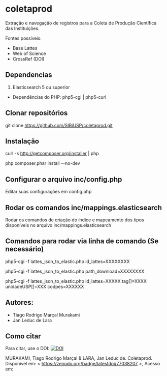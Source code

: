 # coletaprod
Extração e navegação de registros para a Coleta de Produção Científica das Instituições. 

Fontes possíveis: 

+ Base Lattes
+ Web of Science
+ CrossRef (DOI)

## Dependencias

1. Elasticsearch 5 ou superior
* Dependências do PHP: php5-cgi | php5-curl

## Clonar repositórios

git clone https://github.com/SIBiUSP/coletaprod.git

## Instalação

curl -s http://getcomposer.org/installer | php

php composer.phar install --no-dev

## Configurar o arquivo inc/config.php

Editar suas configurações em config.php

## Rodar os comandos inc/mappings.elasticsearch

Rodar os comandos de criação do índice e mapeamento dos tipos disponíveis no arquivo inc/mappings.elasticsearch

## Comandos para rodar via linha de comando (Se necessário)

php5-cgi -f lattes_json_to_elastic.php id_lattes=XXXXXXXX

php5-cgi -f lattes_json_to_elastic.php path_download=XXXXXXXX

php5-cgi -f lattes_json_to_elastic.php id_lattes=XXXXX tag[]=XXXX unidadeUSP[]=XXX codpes=XXXXXX

## Autores:

+ Tiago Rodrigo Marçal Murakami
+ Jan Leduc de Lara


## Como citar

Para citar, use o DOI: 
<a href="https://zenodo.org/badge/latestdoi/77038207"><img src="https://zenodo.org/badge/77038207.svg" alt="DOI"></a>

MURAKAMI, Tiago Rodrigo Marçal & LARA, Jan Leduc de. Coletaprod. Disponível em: < https://zenodo.org/badge/latestdoi/77038207 >, Acesso em: 